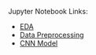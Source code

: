 Jupyter Notebook Links:
* [EDA](https://nbviewer.jupyter.org/github/frank11158/FDA/blob/master/FinalCompetition/src/EDA.ipynb)
* [Data Preprocessing](https://nbviewer.jupyter.org/github/frank11158/FDA/blob/master/FinalCompetition/src/data_preprocessing.ipynb)
* [CNN Model](https://nbviewer.jupyter.org/github/frank11158/FDA/blob/master/FinalCompetition/src/cnn_model.ipynb)
